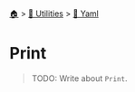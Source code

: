 <!--startTocHeader-->
[🏠](../../README.md) > [🔧 Utilities](../README.md) > [🍠 Yaml](README.md)
# Print
<!--endTocHeader-->

> TODO: Write about `Print`.

<!--startTocSubtopic-->
<!--endTocSubtopic-->